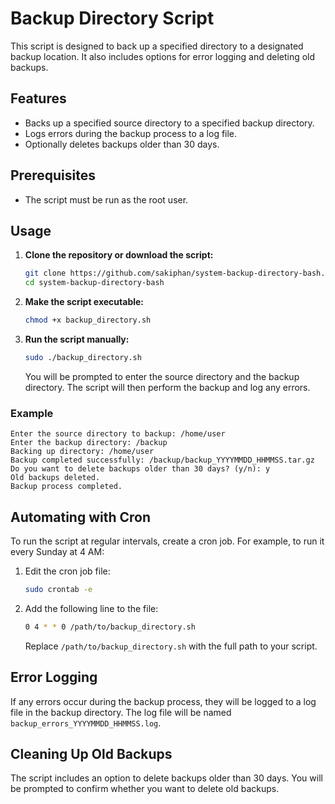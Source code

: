 
# Backup Directory Script

This script is designed to back up a specified directory to a designated backup location. It also includes options for error logging and deleting old backups.

## Features

- Backs up a specified source directory to a specified backup directory.
- Logs errors during the backup process to a log file.
- Optionally deletes backups older than 30 days.

## Prerequisites

- The script must be run as the root user.

## Usage

1. **Clone the repository or download the script:**

   ```bash
   git clone https://github.com/sakiphan/system-backup-directory-bash.git
   cd system-backup-directory-bash
   ```

2. **Make the script executable:**

   ```bash
   chmod +x backup_directory.sh
   ```

3. **Run the script manually:**

   ```bash
   sudo ./backup_directory.sh
   ```

   You will be prompted to enter the source directory and the backup directory. The script will then perform the backup and log any errors.

### Example

```
Enter the source directory to backup: /home/user
Enter the backup directory: /backup
Backing up directory: /home/user
Backup completed successfully: /backup/backup_YYYYMMDD_HHMMSS.tar.gz
Do you want to delete backups older than 30 days? (y/n): y
Old backups deleted.
Backup process completed.
```

## Automating with Cron

To run the script at regular intervals, create a cron job. For example, to run it every Sunday at 4 AM:

1. Edit the cron job file:

   ```bash
   sudo crontab -e
   ```

2. Add the following line to the file:

   ```bash
   0 4 * * 0 /path/to/backup_directory.sh
   ```

   Replace `/path/to/backup_directory.sh` with the full path to your script.

## Error Logging

If any errors occur during the backup process, they will be logged to a log file in the backup directory. The log file will be named `backup_errors_YYYYMMDD_HHMMSS.log`.

## Cleaning Up Old Backups

The script includes an option to delete backups older than 30 days. You will be prompted to confirm whether you want to delete old backups.
